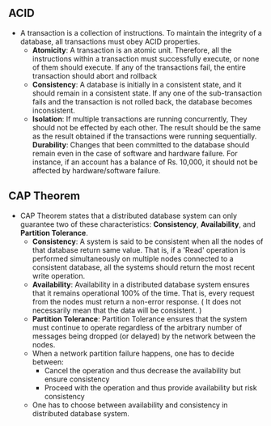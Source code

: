 ## ACID

- A transaction is a collection of instructions. To maintain the integrity of a database, all transactions must obey ACID properties.
  - **Atomicity**: A transaction is an atomic unit. Therefore, all the instructions within a transaction must successfully execute, or none of them should execute. If any of the transactions fail, the entire transaction should abort and rollback
  - **Consistency**: A database is initially in a consistent state, and it should remain in a consistent state. If any one of the sub-transaction fails and the transaction is not rolled back, the database becomes inconsistent.
  - **Isolation**: If multiple transactions are running concurrently, They should not be effected by each other. The result should be the same as the result obtained if the transactions were running sequentially. **Durability**: Changes that been committed to the database should remain even in the case of software and hardware failure. For instance, if an account has a balance of Rs. 10,000, it should not be affected by hardware/software failure.

## CAP Theorem

- CAP Theorem states that a distributed database system can only guarantee two of these characteristics: **Consistency**, **Availability**, and **Partition Tolerance**.
  - **Consistency**: A system is said to be consistent when all the nodes of that database return same value. That is, if a 'Read' operation is performed simultaneously on multiple nodes connected to a consistent database, all the systems should return the most recent write operation.
  - **Availability**: Availability in a distributed database system ensures that it remains operational 100% of the time. That is, every request from the nodes must return a non-error response. ( It does not necessarily mean that the data will be consistent. )
  - **Partition Tolerance**: Partition Tolerance ensures that the system must continue to operate regardless of the arbitrary number of messages being dropped (or delayed) by the network between the nodes.
  - When a network partition failure happens, one has to decide between:
    - Cancel the operation and thus decrease the availability but ensure consistency
    - Proceed with the operation and thus provide availability but risk consistency
  - One has to choose between availability and consistency in distributed database system.
